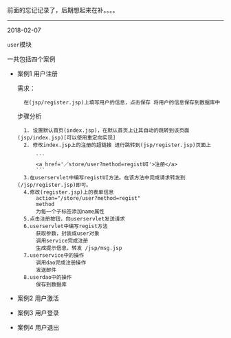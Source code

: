 前面的忘记记录了，后期想起来在补。。。。

-----

2018-02-07

`user`模块

一共包括四个案例

- 案例1 用户注册

	需求：
	
		在(jsp/register.jsp)上填写用户的信息，点击保存 将用户的信息保存到数据库中
		
	步骤分析
		
		1. 设置默认首页(index.jsp)，在默认首页上让其自动的跳转到该页面(jsp/index.jsp)[可以使用重定向实现]
		2. 修改index.jsp上的注册的超链接 进行跳转到(jsp/register.jsp)页面上

			```
			<a href='／store/user?method=registUI'>注册</a>
			```
		3.在userservlet中编写registUI方法。在该方法中完成请求转发到(/jsp/register.jsp)即可。
		4.修改(register.jsp)上的表单信息
			action="/store/user?method=regist"
			method
			为每一个子标签添加name属性
		5.点击注册按钮，向userservlet发送请求
		6.userservlet中编写regist方法
			获取参数，封装成user对象
			调用service完成注册
			生成提示信息，转发 /jsp/msg.jsp
		7.userservice中的操作
			调用dao完成注册操作
			发送邮件
		8.userdao中的操作
			保存到数据库

- 案例2 用户激活
- 案例3 用户登录
- 案例4 用户退出